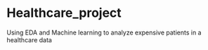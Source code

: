 # Healthcare_project
Using EDA and Machine learning to analyze expensive patients in a healthcare data
